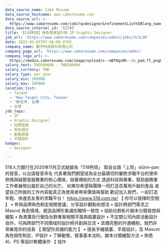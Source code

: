 ```yaml
---
data_source_name: Cake Resume
data_source_hostname: www.cakeresume.com
data_source_url: >-
  https://www.cakeresume.com/jobs?q=designer&refinementList%5Blang_name%5D%5B0%5D=English&refinementList%5Bsalary_type%5D=per_year
data_source_internal_id: '52345'
title: 【518熊班】角色視覺設計師 IP Graphic Designer
job_url: 'https://www.cakeresume.com/companies/addcn/jobs/3c3c20'
date: 2023-02-01T07:56:09.870Z
company_name: 數字科技股份有限公司
company_page_url: 'https://www.cakeresume.com/companies/addcn'
company_logo_url: >-
  https://media.cakeresume.com/image/upload/s--eBT0qxMh--/c_pad,fl_png8,h_200,w_200/v1675490260/uuzvc1cuu0ktdizlk9pb.png
salary_text: TWD500000 - TWD580000
salary_currency: TWD
salary_type: per_year
salary_min: 500000
salary_max: 580000
location_list:
  - Taiwan
  - 'New Taipei City, Taiwan'
  - '新北市, 台灣'
  - 台灣
job_tags:
  - IP
  - Graphic Designer
  - 社群經營
  - 角色設計
  - 動態視覺
  - 平面設計
badges:
  - Designer

---
```


518人力銀行在2020年11月正式蛻變為「518熊班」 取自台語「上班」siūnn-pan 的發音，以台語發音命名 代表著我們期望成為全台最親切的餐飲求職平台的使命 熱情與誠懇是服務業的核心價值，拋棄傳統的方式 透過科技與專業，幫助服務業工作者展現出屬於自己的光芒。 如果你希望與團隊一同打造百萬用戶級的產品 渴望自己所做的工作內容能真正為使用者帶來價值與幫助 歡迎加入我們，一起打造年輕、快速且友善的求職平台！ https://www.518.com.tw/ 【 你可以發揮的空間 】 • 參與品牌角色制定相關會議，分享設計觀點和想法 • 設計跨部門需求之 Mascot 角色情境，塑造品牌形象識別獨特一致性 • 協助社群影片腳本分鏡發想與繪製 • 負責廣告行銷及社群專案相關平面與插畫設計 • 不定期公司內部活動設計協作，可與跨部門不同領域的設計師共創與交流 • 具備完整的升遷機制，我們非常樂見你的成長 【 期望你具備的能力 】 • 擅長手繪插畫、平面設計，及 Mascot 角色個性制定、IP設計 • 了解動態、敘事基本法則，腳本分鏡繪製方法 • 熟悉 AI、PS 等設計軟體操作 【 協作